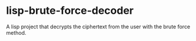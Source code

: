 # lisp-brute-force-decoder
A lisp project that decrypts the ciphertext from the user with the brute force method.
